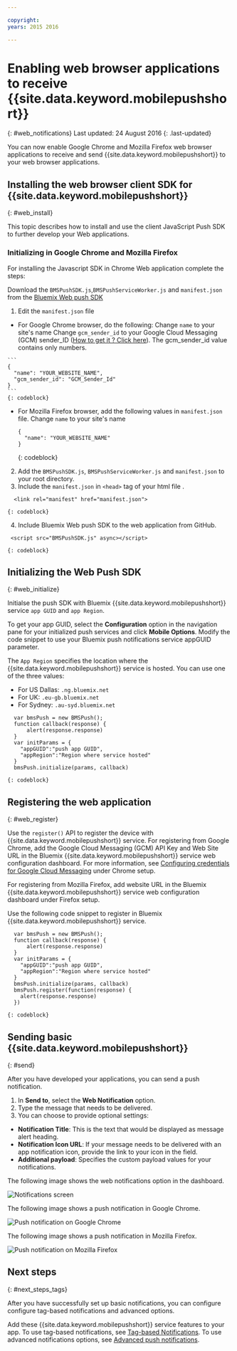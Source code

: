 ```yaml
---

copyright:
years: 2015 2016

---
```



# Enabling web browser applications to receive {{site.data.keyword.mobilepushshort}}
{: #web_notifications}
Last updated: 24 August 2016
{: .last-updated}

You can now enable Google Chrome and Mozilla Firefox web browser applications to receive and send {{site.data.keyword.mobilepushshort}} to your web browser applications.

## Installing the web browser client SDK for {{site.data.keyword.mobilepushshort}}
{: #web_install}

This topic describes how to install and use the client JavaScript Push SDK to further develop your Web applications.

### Initializing in Google Chrome and Mozilla Firefox

For installing the Javascript SDK in Chrome Web application complete the steps:

Download the `BMSPushSDK.js`,`BMSPushServiceWorker.js` and `manifest.json` from the [Bluemix Web push SDK](https://codeload.github.com/ibm-bluemix-mobile-services/bms-clientsdk-javascript-webpush/zip/master)


1. Edit the `manifest.json` file
-    For Google Chrome browser, do the following:
     Change `name` to your site's name
     Change `gcm_sender_id` to your Google Cloud Messaging (GCM) sender_ID ([How to get it ? Click here](t_push_provider_android.html)). The gcm_sender_id value contains only numbers.

    ```
    {
      "name": "YOUR_WEBSITE_NAME",
      "gcm_sender_id": "GCM_Sender_Id"
    }
    ```
    {: codeblock}
- For Mozilla Firefox browser, add the following values in `manifest.json` file.
     Change `name` to your site's name

    ```
    {
      "name": "YOUR_WEBSITE_NAME"
    }
    ```
    {: codeblock}
2. Add the `BMSPushSDK.js`, `BMSPushServiceWorker.js` and `manifest.json` to your root directory.
3. Include the `manifest.json` in ``<head>`` tag of your html file .

  ```
    <link rel="manifest" href="manifest.json">
  ```
    {: codeblock}
4. Include Bluemix Web push SDK to the web application from GitHub.

  ```
   <script src="BMSPushSDK.js" async></script>
  ```
    {: codeblock}

## Initializing the Web Push SDK 
{: #web_initialize}

Initialse the push SDK with Bluemix {{site.data.keyword.mobilepushshort}} service `app GUID` and `app Region`.  

To get your app GUID, select the **Configuration** option in the navigation pane for your initialized push services and click **Mobile Options**. Modify the code snippet to use your Bluemix push notifications service appGUID parameter.

The `App Region` specifies the location where the {{site.data.keyword.mobilepushshort}} service is hosted. You can use one of the three values:

 - For US Dallas:	 `.ng.bluemix.net`
 - For UK:			 `.eu-gb.bluemix.net`
 - For Sydney:		 `.au-syd.bluemix.net`

  ```
    var bmsPush = new BMSPush();
    function callback(response) {
        alert(response.response)
    }
    var initParams = {
      "appGUID":"push app GUID",
      "appRegion":"Region where service hosted"
    }
    bmsPush.initialize(params, callback)
  ```
	{: codeblock}

## Registering the web application
{: #web_register}

Use the `register()` API to register the device with {{site.data.keyword.mobilepushshort}} service. For registering from Google Chrome, add the Google Cloud Messaging (GCM) API Key and Web Site URL in the Bluemix {{site.data.keyword.mobilepushshort}} service web configuration dashboard. For more information, see [Configuring credentials for Google Cloud Messaging](t_push_provider_android.html) under Chrome setup.

For registering from Mozilla Firefox, add website URL in the Bluemix {{site.data.keyword.mobilepushshort}} service web configuration dashboard under Firefox setup.

Use the following code snippet to register in Bluemix {{site.data.keyword.mobilepushshort}} service.
  ```
    var bmsPush = new BMSPush();
    function callback(response) {
        alert(response.response)
    }
    var initParams = {
      "appGUID":"push app GUID",
      "appRegion":"Region where service hosted"
    }
    bmsPush.initialize(params, callback)
    bmsPush.register(function(response) {
      alert(response.response)
    })
  ```
    {: codeblock}

  ## Sending basic {{site.data.keyword.mobilepushshort}}
  {: #send}

  After you have developed your applications, you can send a push notification. 

  1. In **Send to**, select the **Web Notification** option.
  2. Type the message that needs to be delivered.
  3. You can choose to provide optional settings:
   - **Notification Title**: This is the text that would be displayed as message alert heading.
   - **Notification Icon URL**: If your message needs to be delivered with an app notification icon, provide the link to your icon in the field.
   - **Additional payload**: Specifies the custom payload values for your notifications.

The following image shows the web notifications option in the dashboard.

  ![Notifications screen](images/DashboardWebpush.jpg)
  
The following image shows a push notification in Google Chrome.

  ![Push notification on Google Chrome](images/chromeWebPush.jpg)

The following image shows a push notification in Mozilla Firefox.
  
  ![Push notification on Mozilla Firefox](images/firefoxWebpush.jpg)


  ## Next steps
  {: #next_steps_tags}

  After you have successfully set up basic notifications, you can configure configure tag-based notifications and advanced options.

  Add these {{site.data.keyword.mobilepushshort}} service features to your app.
  To use tag-based notifications, see [Tag-based Notifications](c_tag_basednotifications.html).
  To use advanced notifications options, see [Advanced push notifications](t_advance_notifications.html).

